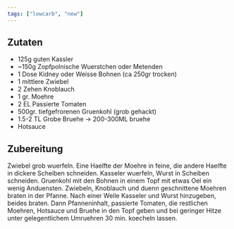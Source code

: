 ```yaml
---
tags: ["lowcarb", "new"]
---
```


## Zutaten
* 125g guten Kassler
* ~150g Zopfpolnische Wuerstchen oder Metenden
* 1 Dose Kidney oder Weisse Bohnen (ca 250gr trocken)
* 1 mittlere Zwiebel
* 2 Zehen Knoblauch
* 1 gr. Moehre
* 2 EL Passierte Tomaten
* 500gr. tiefgefrorenen Gruenkohl (grob gehackt)
* 1.5-2 TL Grobe Bruehe -> 200-300ML bruehe
* Hotsauce

## Zubereitung
Zwiebel grob wuerfeln. Eine Haelfte der Moehre in feine, die andere Haelfte in dickere Scheiben schneiden.
Kasseler wuerfeln, Wurst in Scheiben schneiden. Gruenkohl mit den Bohnen in einem Topf mit etwas Oel ein wenig Anduensten. Zwiebeln, Knoblauch und duenn geschnittene Moehren braten in der Pfanne. Nach einer Weile Kasseler und Wurst hinzugeben, beides braten. Dann Pfanneninhalt, passierte Tomaten, die restlichen Moehren, Hotsauce und Bruehe in den Topf geben und bei geringer Hitze unter gelegentlichem Umruehren 30 min. koecheln lassen.

